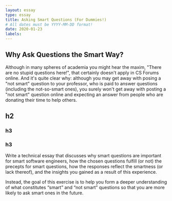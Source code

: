 ```yaml
---
layout: essay
type: essay
title: Asking Smart Questions (For Dummies!)
# All dates must be YYYY-MM-DD format!
date: 2020-01-23
labels:
---
```

## Why Ask Questions the Smart Way?
Although in many spheres of academia you might hear the maxim, "There are no stupid questions here!", that certainly doesn't apply in CS Forums online. And it's quite clear why: although you may get away with posing a "not smart" question to your professor, who is paid to answer questions (including the not-so-smart ones), you surely won't get away with posting a "not smart" question online and expecting an answer from people who are donating their time to help others.

## h2
### h3


### h3

Write a technical essay that discusses why smart questions are important for smart software engineers, how the chosen questions fulfill (or not) the precepts for smart questions, how the responses reflect the smartness (or lack thereof), and the insights you gained as a result of this experience.

Instead, the goal of this exercise is to help you form a deeper understanding of what constitutes “smart” and “not smart” questions so that you are more likely to ask smart ones in the future.
